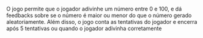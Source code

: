 O jogo permite que o jogador adivinhe um número entre 0 e 100, e dá feedbacks sobre se o número é maior ou menor do que o número gerado aleatoriamente. 
Além disso, o jogo conta as tentativas do jogador e encerra após 5 tentativas ou quando o jogador adivinha corretamente

